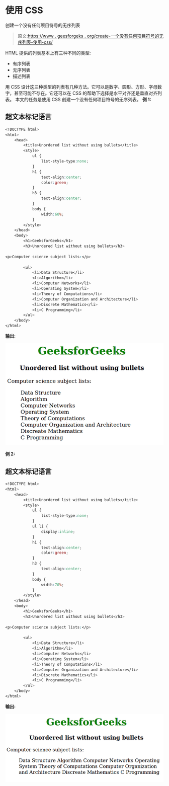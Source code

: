 # 使用 CSS

创建一个没有任何项目符号的无序列表

> 原文:[https://www . geesforgeks . org/create-一个没有任何项目符号的无序列表-使用-css/](https://www.geeksforgeeks.org/create-an-unordered-list-without-any-bullets-using-css/)

HTML 提供的列表基本上有三种不同的类型:

*   有序列表
*   无序列表
*   描述列表

用 CSS 设计这三种类型的列表有几种方法。它可以是数字、圆形、方形、字母数字，甚至可能不存在。它还可以在 CSS 的帮助下选择是水平对齐还是垂直对齐列表。
本文的任务是使用 CSS 创建一个没有任何项目符号的无序列表。
**例 1:**

## 超文本标记语言

```css
<!DOCTYPE html>
<html>
    <head>
        <title>Unordered list without using bullets</title>
        <style>
            ul {
                list-style-type:none;
            }
            h1 {
                text-align:center;
                color:green;
            }
            h3 {
                text-align:center;
            }
            body {
                width:60%;
            }
        </style>
    </head>
    <body>
        <h1>GeeksforGeeks</h1>
        <h3>Unordered list without using bullets</h3>

<p>Computer science subject lists:</p>

        <ul>
            <li>Data Structure</li>
            <li>Algorithm</li>
            <li>Computer Networks</li>
            <li>Operating System</li>
            <li>Theory of Computations</li>
            <li>Computer Organization and Architecture</li>
            <li>Discrete Mathematics</li>
            <li>C Programming</li>
        </ul>
    </body>
</html>                   
```

**输出:**

![unordered list](img/a9b84217c0874b2c92958c83ce0b54b4.png)

**例 2:**

## 超文本标记语言

```css
<!DOCTYPE html>
<html>
    <head>
        <title>Unordered list without using bullets</title>
        <style>
            ul {
                list-style-type:none;
            }
            ul li {
                display:inline;
            }
            h1 {
                text-align:center;
                color:green;
            }
            h3 {
                text-align:center;
            }
            body {
                width:70%;
            }
        </style>
    </head>
    <body>
        <h1>GeeksforGeeks</h1>
        <h3>Unordered list without using bullets</h3>

<p>Computer science subject lists:</p>

        <ul>
            <li>Data Structure</li>
            <li>Algorithm</li>
            <li>Computer Networks</li>
            <li>Operating System</li>
            <li>Theory of Computations</li>
            <li>Computer Organization and Architecture</li>
            <li>Discrete Mathematics</li>
            <li>C Programming</li>
        </ul>
    </body>
</html>                   
```

**输出:**

![unordered list](img/27b3de800be0e78085b4fc71b4e7c3a0.png)